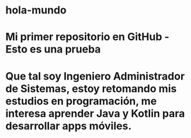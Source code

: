 # hola-mundo
# Mi primer repositorio en GitHub - Esto es una prueba
# Que tal soy Ingeniero Administrador de Sistemas, estoy retomando mis estudios en programación, me interesa aprender Java y Kotlin para desarrollar apps móviles.

